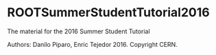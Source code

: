 # ROOTSummerStudentTutorial2016
The material for the 2016 Summer Student Tutorial

Authors: Danilo Piparo, Enric Tejedor 2016. Copyright CERN.
